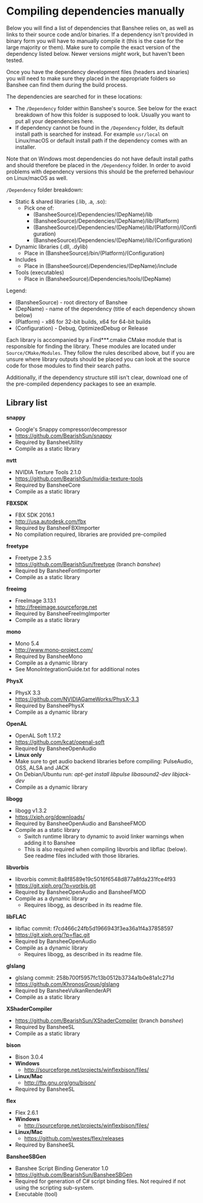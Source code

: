 # Compiling dependencies manually

Below you will find a list of dependencies that Banshee relies on, as well as links to their source code and/or binaries. If a dependency isn't provided in binary form you will have to manually compile it (this is the case for the large majority or them). Make sure to compile the exact version of the dependency listed below. Newer versions *might* work, but haven't been tested. 

Once you have the dependency development files (headers and binaries) you will need to make sure they placed in the appropriate folders so Banshee can find them during the build process. 

The dependencies are searched for in these locations:
- The `/Dependency` folder within Banshee's source. See below for the exact breakdown of how this folder is supposed to look. Usually you want to put all your dependencies here.
- If dependency cannot be found in the `/Dependency` folder, its default install path is searched for instead. For example `usr/local` on Linux/macOS or default install path if the dependency comes with an installer. 

Note that on Windows most dependencies do not have default install paths and should therefore be placed in the `/Dependency` folder. In order to avoid problems with dependency versions this should be the preferred behaviour on Linux/macOS as well. 

`/Dependency` folder breakdown:
- Static & shared libraries (.lib, .a, .so): 
  - Pick one of:
    - (BansheeSource)/Dependencies/(DepName)/lib
	- (BansheeSource)/Dependencies/(DepName)/lib/(Platform)
	- (BansheeSource)/Dependencies/(DepName)/lib/(Platform)/(Configuration)
	- (BansheeSource)/Dependencies/(DepName)/lib/(Configuration)
- Dynamic libraries (.dll, .dylib)
  - Place in (BansheeSource)/bin/(Platform)/(Configuration)
- Includes
  - Place in (BansheeSource)/Dependencies/(DepName)/include
- Tools (executables)
  - Place in (BansheeSource)/Dependencies/tools/(DepName)  
  
Legend:
- (BansheeSource) - root directory of Banshee
- (DepName) - name of the dependency (title of each dependency shown below)
- (Platform) - x86 for 32-bit builds, x64 for 64-bit builds
- (Configuration) - Debug, OptimizedDebug or Release  
  
Each library is accompanied by a Find***.cmake CMake module that is responsible for finding the library. These modules are located under `Source/CMake/Modules`. They follow the rules described above, but if you are unsure where library outputs should be placed you can look at the source code for those modules to find their search paths.
   
Additionally, if the dependency structure still isn't clear, download one of the pre-compiled dependency packages to see an example.  
      
## Library list 
	  
**snappy**
- Google's Snappy compressor/decompressor
- https://github.com/BearishSun/snappy
- Required by BansheeUtility
- Compile as a static library
	  
**nvtt**
- NVIDIA Texture Tools 2.1.0
- https://github.com/BearishSun/nvidia-texture-tools
- Required by BansheeCore
- Compile as a static library
 
**FBXSDK**
- FBX SDK 2016.1
- http://usa.autodesk.com/fbx
- Required by BansheeFBXImporter
- No compilation required, libraries are provided pre-compiled
 
**freetype**
- Freetype 2.3.5
- https://github.com/BearishSun/freetype (branch *banshee*)
- Required by BansheeFontImporter
- Compile as a static library
   
**freeimg**
- FreeImage 3.13.1
- http://freeimage.sourceforge.net
- Required by BansheeFreeImgImporter
- Compile as a static library
   
**mono**
- Mono 5.4
- http://www.mono-project.com/
- Required by BansheeMono
- Compile as a dynamic library
 - See MonoIntegrationGuide.txt for additional notes
   
**PhysX**
- PhysX 3.3
- https://github.com/NVIDIAGameWorks/PhysX-3.3
- Required by BansheePhysX
- Compile as a dynamic library
	
**OpenAL**
- OpenAL Soft 1.17.2
- https://github.com/kcat/openal-soft
- Required by BansheeOpenAudio
- **Linux only**
 - Make sure to get audio backend libraries before compiling: PulseAudio, OSS, ALSA and JACK
 - On Debian/Ubuntu run: *apt-get install libpulse libasound2-dev libjack-dev* 
- Compile as a dynamic library
   
**libogg**
- libogg v1.3.2
- https://xiph.org/downloads/
- Required by BansheeOpenAudio and BansheeFMOD
- Compile as a static library
  - Switch runtime library to dynamic to avoid linker warnings when adding it to Banshee
  - This is also required when compiling libvorbis and libflac (below). See readme files included with those libraries.
  
**libvorbis**
- libvorbis commit:8a8f8589e19c5016f6548d877a8fda231fce4f93
- https://git.xiph.org/?p=vorbis.git
- Required by BansheeOpenAudio and BansheeFMOD
- Compile as a dynamic library
  - Requires libogg, as described in its readme file.
   
**libFLAC**
- libflac commit: f7cd466c24fb5d1966943f3ea36a1f4a37858597
- https://git.xiph.org/?p=flac.git
- Required by BansheeOpenAudio
- Compile as a dynamic library
  - Requires libogg, as described in its readme file.
   
**glslang**
- glslang commit: 258b700f5957fc13b0512b3734a1b0e81a1c271d
- https://github.com/KhronosGroup/glslang
- Required by BansheeVulkanRenderAPI
- Compile as a static library
   
**XShaderCompiler**
- https://github.com/BearishSun/XShaderCompiler (branch *banshee*)
- Required by BansheeSL
- Compile as a static library
   
**bison**
- Bison 3.0.4
- **Windows**
  - http://sourceforge.net/projects/winflexbison/files/
- **Linux/Mac**
  - http://ftp.gnu.org/gnu/bison/
- Required by BansheeSL
   
**flex**
- Flex 2.6.1
- **Windows**
  - http://sourceforge.net/projects/winflexbison/files/
- **Linux/Mac**
  - https://github.com/westes/flex/releases
- Required by BansheeSL
	
**BansheeSBGen**
 - Banshee Script Binding Generator 1.0
 - https://github.com/BearishSun/BansheeSBGen
 - Required for generation of C# script binding files. Not required if not using the scripting sub-system.
 - Executable (tool)
